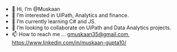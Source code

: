 - 👋 Hi, I’m @Muskaan
- 👀 I’m interested in UiPath, Analytics and finance.
- 🌱 I’m currently learning C# and JS.
- 💞️ I’m looking to collaborate on UiPath and Data Analytics projects.
- 📫 How to reach me ... gmuskaan35@gmail.com, https://www.linkedin.com/in/muskaan-gupta10/ 

<!---
Muskaan35/Muskaan35 is a ✨ special ✨ repository because its `README.md` (this file) appears on your GitHub profile.
You can click the Preview link to take a look at your changes.
--->

